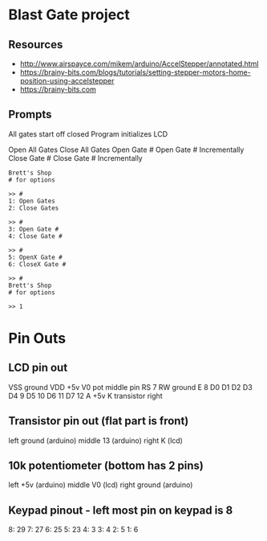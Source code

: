 # Blast Gate project

## Resources

* http://www.airspayce.com/mikem/arduino/AccelStepper/annotated.html
* https://brainy-bits.com/blogs/tutorials/setting-stepper-motors-home-position-using-accelstepper
* https://brainy-bits.com





## Prompts

All gates start off closed
Program initializes
LCD



Open All Gates
Close All Gates
Open Gate #
Open Gate # Incrementally
Close Gate #
Close Gate # Incrementally



	Brett's Shop
	# for options

	>> #
	1: Open Gates
	2: Close Gates

	>> #
	3: Open Gate #
	4: Close Gate #

	>> #
	5: OpenX Gate #
	6: CloseX Gate #

	>> #
	Brett's Shop
	# for options

	>> 1





# Pin Outs

## LCD pin out
VSS	ground
VDD	+5v
V0	pot middle pin
RS	7
RW	ground
E	8
D0
D1
D2
D3
D4	9
D5	10
D6	11
D7	12
A	+5v
K	transistor right

## Transistor pin out (flat part is front)
left		ground (arduino)
middle	13 (arduino)
right	K (lcd)

## 10k potentiometer (bottom has 2 pins)
left		+5v (arduino)
middle	V0 (lcd)
right	ground (arduino)

## Keypad pinout - left most pin on keypad is 8
8: 29
7: 27
6: 25
5: 23
4: 3
3: 4
2: 5
1: 6